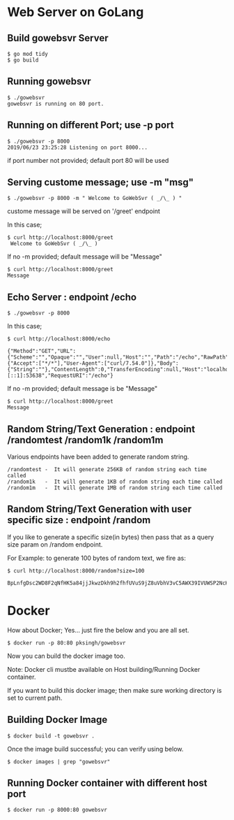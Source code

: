 # Web Server on GoLang

## Build gowebsvr Server

  ```
  $ go mod tidy
  $ go build
  ```

## Running gowebsvr

  ```
  $ ./gowebsvr 
  gowebsvr is running on 80 port.
  ```

## Running on different Port; use -p port

  ```
  $ ./gowebsvr -p 8000
  2019/06/23 23:25:28 Listening on port 8000...
  ```
  if port number not provided; default port 80 will be used

## Serving custome message; use -m "msg"

  ```
  $ ./gowebsvr -p 8000 -m " Welcome to GoWebSvr ( _/\_ ) "
  ```
  custome message will be served on '/greet' endpoint

  In this case;

  ```
  $ curl http://localhost:8000/greet
   Welcome to GoWebSvr ( _/\_ ) 
  ```
  If no -m provided; default message will be "Message"

  ```
  $ curl http://localhost:8000/greet
  Message   
  ```

## Echo Server : endpoint /echo

  ```
  $ ./gowebsvr -p 8000 
  ```
  In this case; 
  ```
  $ curl http://localhost:8000/echo

  {"Method":"GET","URL":{"Scheme":"","Opaque":"","User":null,"Host":"","Path":"/echo","RawPath":"","ForceQuery":false,"RawQuery":"","Fragment":""},"Proto":"HTTP/1.1","ProtoMajor":1,"ProtoMinor":1,"Header":{"Accept":["*/*"],"User-Agent":["curl/7.54.0"]},"Body":{"String":""},"ContentLength":0,"TransferEncoding":null,"Host":"localhost:8000","Trailer":null,"RemoteAddr":"[::1]:53638","RequestURI":"/echo"} 
  ```
  If no -m provided; default message is be "Message"
  ```
  $ curl http://localhost:8000/greet
  Message  
  ```

## Random String/Text Generation : endpoint /randomtest /random1k /random1m
  Various endpoints have been added to generate random string.
  ```
  /randomtest -  It will generate 256KB of random string each time called
  /random1k   -  It will generate 1KB of random string each time called
  /random1m   -  It will generate 1MB of random string each time called
  ```
## Random String/Text Generation with user specific size : endpoint /random
  If you like to generate a specific size(in bytes) then pass that as a query size param on /random endpoint.

  For Example: to generate 100 bytes of random text, we fire as:
  ```
  $ curl http://localhost:8000/random?size=100

  BpLnfgDsc2WD8F2qNfHK5a84jjJkwzDkh9h2fhfUVuS9jZ8uVbhV3vC5AWX39IVUWSP2NcHciWvqZTa2N95RxRTZHWUsaD6HEdz0
  ```


# Docker 

How about Docker; Yes... just fire the below and you are all set.

  ```
  $ docker run -p 80:80 pksingh/gowebsvr
  ```
  
  Now you can build the docker image too.

  Note: Docker cli mustbe available on Host building/Running Docker container. 

  If you want to build this docker image; then make sure working directory is set to current path.

## Building Docker Image 

  ```
  $ docker build -t gowebsvr .
  ```
  Once the image build successful; you can verify using below.

  ```
  $ docker images | grep "gowebsvr"
  ```

## Running Docker container with different host port 
  ```
  $ docker run -p 8000:80 gowebsvr
  ```

